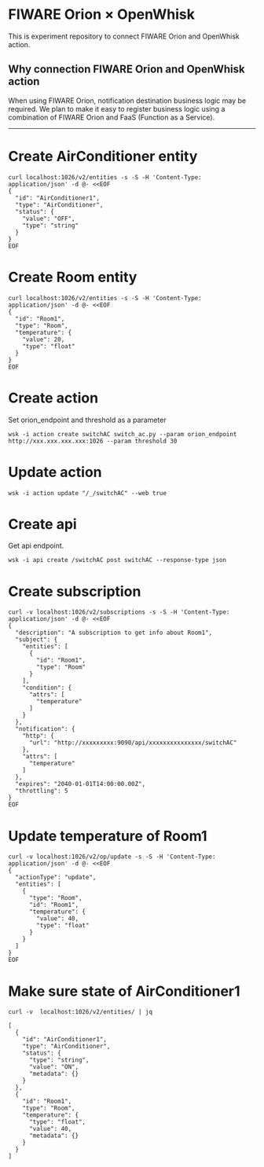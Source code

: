 # FIWARE Orion × OpenWhisk

This is experiment repository to connect FIWARE Orion and OpenWhisk action.

## Why connection FIWARE Orion and OpenWhisk action

When using FIWARE Orion, notification destination business logic may be required.
We plan to make it easy to register business logic using a combination of FIWARE Orion and FaaS (Function as a Service).

---

# Create AirConditioner entity

```
curl localhost:1026/v2/entities -s -S -H 'Content-Type: application/json' -d @- <<EOF
{
  "id": "AirConditioner1",
  "type": "AirConditioner",
  "status": {
    "value": "OFF",
    "type": "string"
  }
}
EOF
```

# Create Room entity

```
curl localhost:1026/v2/entities -s -S -H 'Content-Type: application/json' -d @- <<EOF
{
  "id": "Room1",
  "type": "Room",
  "temperature": {
    "value": 20,
    "type": "float"
  }
}
EOF
```

# Create  action

Set orion_endpoint and threshold as a parameter

```
wsk -i action create switchAC switch_ac.py --param orion_endpoint http://xxx.xxx.xxx.xxx:1026 --param threshold 30
```

# Update  action

```
wsk -i action update "/_/switchAC" --web true
```

# Create api

Get api endpoint.

```
wsk -i api create /switchAC post switchAC --response-type json
```

# Create subscription

```
curl -v localhost:1026/v2/subscriptions -s -S -H 'Content-Type: application/json' -d @- <<EOF
{
  "description": "A subscription to get info about Room1",
  "subject": {
    "entities": [
      {
        "id": "Room1",
        "type": "Room"
      }
    ],
    "condition": {
      "attrs": [
        "temperature"
      ]
    }
  },
  "notification": {
    "http": {
      "url": "http://xxxxxxxxx:9090/api/xxxxxxxxxxxxxxx/switchAC"
    },
    "attrs": [
      "temperature"
    ]
  },
  "expires": "2040-01-01T14:00:00.00Z",
  "throttling": 5
}
EOF
```

# Update temperature of Room1

```
curl -v localhost:1026/v2/op/update -s -S -H 'Content-Type: application/json' -d @- <<EOF
{
  "actionType": "update",
  "entities": [
    {
      "type": "Room",
      "id": "Room1",
      "temperature": {
        "value": 40,
        "type": "float"
      }
    }
  ]
}
EOF
```

# Make sure state of AirConditioner1


```
curl -v  localhost:1026/v2/entities/ | jq
```

```
[
  {
    "id": "AirConditioner1",
    "type": "AirConditioner",
    "status": {
      "type": "string",
      "value": "ON",
      "metadata": {}
    }
  },
  {
    "id": "Room1",
    "type": "Room",
    "temperature": {
      "type": "float",
      "value": 40,
      "metadata": {}
    }
  }
]
